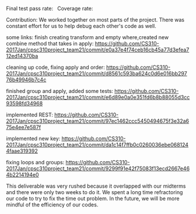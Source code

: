 Final test pass rate:    Coverage rate: 


Contribution:
We worked together on most parts of the project.
There was constant effort for us to help debug each other's code as well.

some links:
finish creating transform and empty where,created new combine method that takes in apply:
https://github.com/CS310-2017Jan/cpsc310project_team21/commit/e0a37e4f74ceb16cb45a77d3efea712ed14370ba

cleaning up code, fixing apply and order:
https://github.com/CS310-2017Jan/cpsc310project_team21/commit/d8561c593ba624c0d6e016bb29776b49946b7c4c

finished group and apply, added some tests:
https://github.com/CS310-2017Jan/cpsc310project_team21/commit/e6d89e0a0e351fd6b8b88055d3cc93598fd34968

implemented REST:
https://github.com/CS310-2017Jan/cpsc310project_team21/commit/97ec1462ccc5450494675f3e32a675e4ee7e587f

implemented new key:
https://github.com/CS310-2017Jan/cpsc310project_team21/commit/da1c14f7ffb0c0260036ebe0681244faae319392

fixing loops and groups:
https://github.com/CS310-2017Jan/cpsc310project_team21/commit/9299f91e42f75083f13ecd2667e464b2214194e0


This deliverable was very rushed because it overlapped with our midterms and there were only two weeks to do it.
We spent a long time refractoring our code to try to fix the time out problem.
In the future, we will be more mindful of the efficiency of our codes.

